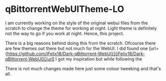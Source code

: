 # qBittorrentWebUITheme-LO
I am currently working on the style of the original webui files from the scratch to change the theme for working at night. Light theme is definitely not the way to go if you work at night. Hence, this project.

There is a big reasons behind doing this from the scratch. Ofcourse there are few themes out there but not much for the WebUI. I did found one 	[url={https://github.com/iFelix18/Dark-qBittorrent-WebUI}]{iFelix18/Dark-qBittorrent-WebUI}[/url] I got my inspiration but while following the 

There is not much changes made here just some colour tweeking and that's all.
